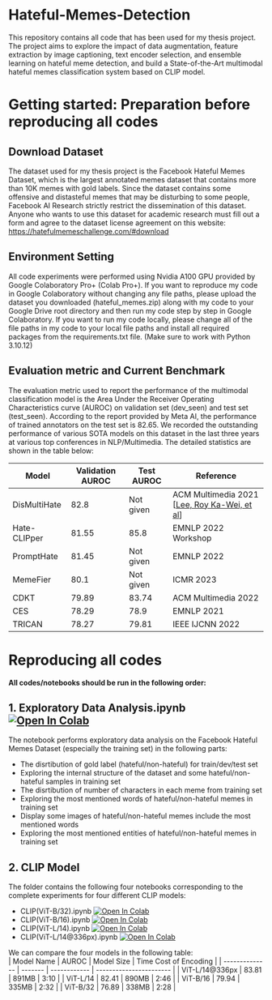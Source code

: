 # Hateful-Memes-Detection
This repository contains all code that has been used for my thesis project. The project aims to explore the impact of data augmentation, feature extraction by image captioning, text encoder selection, and ensemble learning on hateful meme detection, and build a State-of-the-Art multimodal hateful memes classification system based on CLIP model.

# Getting started: Preparation before reproducing all codes

## Download Dataset
The dataset used for my thesis project is the Facebook Hateful Memes Dataset, which is the largest annotated memes dataset that contains more than 10K memes with gold labels. Since the dataset contains some offensive and distasteful memes that may be disturbing to some people, Facebook AI Research strictly restrict the dissemination of this dataset. Anyone who wants to use this dataset for academic research must fill out a form and agree to the dataset license agreement on this website: https://hatefulmemeschallenge.com/#download

## Environment Setting
All code experiments were performed using Nvidia A100 GPU provided by Google Colaboratory Pro+ (Colab Pro+). If you want to reproduce my code in Google Colaboratory without changing any file paths, please upload the dataset you downloaded (hateful_memes.zip) along with my code to your Google Drive root directory and then run my code step by step in Google Colaboratory. If you want to run my code locally, please change all of the file paths in my code to your local file paths and install all required packages from the requirements.txt file. (Make sure to work with Python 3.10.12)

## Evaluation metric and Current Benchmark
The evaluation metric used to report the performance of the multimodal classification model is the Area Under the Receiver Operating Characteristics curve (AUROC) on validation set (dev_seen) and test set (test_seen). According to the report provided by Meta AI, the performance of trained annotators on the test set is 82.65. We recorded the outstanding performance of various SOTA models on this dataset in the last three years at various top conferences in NLP/Multimedia. The detailed statistics are shown in the table below:

|    Model     |  Validation AUROC  |  Test AUROC  |      Reference      |
| ------------ | ------------------ | ------------ | ------------------- |
| DisMultiHate |        82.8        |  Not given   | ACM Multimedia 2021 [[Lee, Roy Ka-Wei, et al](https://dl.acm.org/doi/10.1145/3474085.3475625)] |
| Hate-CLIPper |        81.55       |    85.8      | EMNLP 2022 Workshop |
|  PromptHate  |        81.45       |  Not given   |      EMNLP 2022     |
|   MemeFier   |        80.1        |  Not given   |       ICMR 2023     |
|     CDKT     |        79.89       |    83.74     | ACM Multimedia 2022 |
|     CES      |        78.29       |    78.9      |      EMNLP 2021     |
|    TRICAN    |        78.27       |    79.81     |   IEEE IJCNN 2022   |

# Reproducing all codes
**All codes/notebooks should be run in the following order:**

## 1. Exploratory Data Analysis.ipynb  [![Open In Colab](https://colab.research.google.com/assets/colab-badge.svg)](https://colab.research.google.com/drive/17zDK84NRg_9ZNYcrgdYeZE6CibihY-Bq)
The notebook performs exploratory data analysis on the Facebook Hateful Memes Dataset (especially the training set) in the following parts:
- The disrtibution of gold label (hateful/non-hateful) for train/dev/test set
- Exploring the internal structure of the dataset and some hateful/non-hateful samples in training set
- The disrtibution of number of characters in each meme from training set
- Exploring the most mentioned words of hateful/non-hateful memes in training set
- Display some images of hateful/non-hateful memes include the most mentioned words
- Exploring the most mentioned entities of hateful/non-hateful memes in training set

## 2. CLIP Model  
The folder contains the following four notebooks corresponding to the complete experiments for four different CLIP models:  
- CLIP(ViT-B/32).ipynb  [![Open In Colab](https://colab.research.google.com/assets/colab-badge.svg)](https://colab.research.google.com/drive/1js683AnC-r0dlxn7khlDZV7C6rclCOhN)
- CLIP(ViT-B/16).ipynb  [![Open In Colab](https://colab.research.google.com/assets/colab-badge.svg)](https://colab.research.google.com/drive/1MzbgFUcyMI_zrtFwCWVTfbVXFOV3cHxM)
- CLIP(ViT-L/14).ipynb  [![Open In Colab](https://colab.research.google.com/assets/colab-badge.svg)](https://colab.research.google.com/drive/1IEwz53Dn4qmE3R3WngCtYyIKzOPX77JG)
- CLIP(ViT-L/14@336px).ipynb  [![Open In Colab](https://colab.research.google.com/assets/colab-badge.svg)](https://colab.research.google.com/drive/1NkA8TdIsofMHFJIXI-n6Ab3p1lVwr1It)  

We can compare the four models in the following table:  
|   Model Name   |  AUROC  |  Model Size  |  Time Cost of Encoding  |
| -------------- | ------- | ------------ | ----------------------- |
| ViT-L/14@336px |  83.81  |    891MB     |          3:10           |
|    ViT-L/14    |  82.41  |    890MB     |          2:46           |
|    ViT-B/16    |  79.94  |    335MB     |          2:32           |
|    ViT-B/32    |  76.89  |    338MB     |          2:28           |
